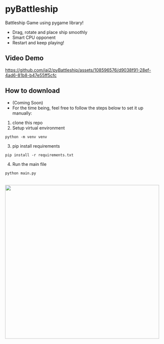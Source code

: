 # pyBattleship
Battleship Game using pygame library!
- Drag, rotate and place ship smoothly
- Smart CPU opponent
- Restart and keep playing!

## Video Demo

https://github.com/iaj2/pyBattleship/assets/108596576/d9038f91-28ef-4ad6-81b8-b47e55ff5cfc

## How to download
- (Coming Soon)
- For the time being, feel free to follow the steps below to set it up manually:
1. clone this repo
2. Setup virtual environment
```
python -m venv venv
```
  3. pip install requirements
```
pip install -r requirements.txt
```
4. Run the main file
```
python main.py
```
<br>
<img src=https://github.com/iaj2/pyBattleship/assets/108596576/e6da1f67-0b7b-4079-92b1-2095e75803a3 style="height: 500px">
<br>
